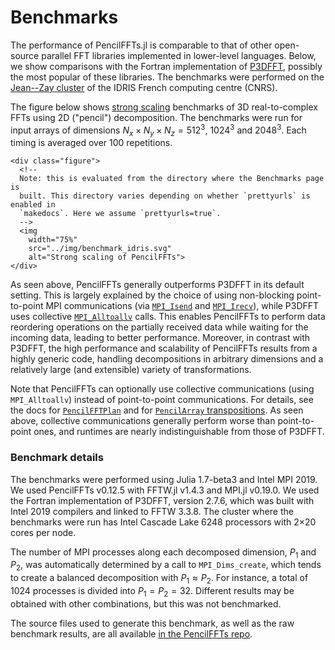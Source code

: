# Benchmarks

The performance of PencilFFTs.jl is comparable to that of other open-source
parallel FFT libraries implemented in lower-level languages.
Below, we show comparisons with the Fortran implementation of
[P3DFFT](https://www.p3dfft.net/), possibly the most popular of these
libraries.
The benchmarks were performed on the [Jean--Zay
cluster](http://www.idris.fr/jean-zay/jean-zay-presentation.html) of the IDRIS
French computing centre (CNRS).

The figure below shows [strong
scaling](https://en.wikipedia.org/wiki/Scalability#Weak_versus_strong_scaling)
benchmarks of 3D real-to-complex FFTs using 2D ("pencil") decomposition.
The benchmarks were run for input arrays of dimensions
$N_x × N_y × N_z = 512^3$, $1024^3$ and $2048^3$.
Each timing is averaged over 100 repetitions.

```@raw html
<div class="figure">
  <!--
  Note: this is evaluated from the directory where the Benchmarks page is
  built. This directory varies depending on whether `prettyurls` is enabled in
  `makedocs`. Here we assume `prettyurls=true`.
  -->
  <img
    width="75%"
    src="../img/benchmark_idris.svg"
    alt="Strong scaling of PencilFFTs">
</div>
```

As seen above, PencilFFTs generally outperforms P3DFFT in its default setting.
This is largely explained by the choice of using non-blocking point-to-point
MPI communications (via
[`MPI_Isend`](https://www.open-mpi.org/doc/current/man3/MPI_Isend.3.php) and
[`MPI_Irecv`](https://www.open-mpi.org/doc/current/man3/MPI_Irecv.3.php)),
while P3DFFT uses collective
[`MPI_Alltoallv`](https://www.open-mpi.org/doc/current/man3/MPI_Alltoallv.3.php)
calls.
This enables PencilFFTs to perform data reordering operations on the partially received data while waiting for the incoming data, leading to better performance.
Moreover, in contrast with P3DFFT, the high performance and scalability of
PencilFFTs results from a highly generic code, handling decompositions in
arbitrary dimensions and a relatively large (and extensible) variety of
transformations.

Note that PencilFFTs can optionally use collective communications (using
`MPI_Alltoallv`) instead of point-to-point communications.
For details, see the docs for [`PencilFFTPlan`](@ref) and
for [`PencilArray` transpositions](https://jipolanco.github.io/PencilArrays.jl/dev/Transpositions/#PencilArrays.Transpositions.Transposition).
As seen above, collective communications generally perform worse than point-to-point ones, and runtimes are nearly indistinguishable from those of P3DFFT.

### Benchmark details

The benchmarks were performed using Julia 1.7-beta3 and Intel MPI 2019.
We used PencilFFTs v0.12.5 with FFTW.jl v1.4.3 and MPI.jl v0.19.0.
We used the Fortran implementation of P3DFFT, version 2.7.6,
which was built with Intel 2019 compilers and linked to FFTW 3.3.8.
The cluster where the benchmarks were run has Intel Cascade Lake 6248
processors with 2×20 cores per node.

The number of MPI processes along each decomposed dimension, $P_1$ and $P_2$,
was automatically determined by a call to `MPI_Dims_create`,
which tends to create a balanced decomposition with $P_1 ≈ P_2$.
For instance, a total of 1024 processes is divided into $P_1 = P_2 = 32$.
Different results may be obtained with other combinations, but this was not
benchmarked.

The source files used to generate this benchmark, as well as the raw benchmark
results, are all available [in the
PencilFFTs repo](https://github.com/jipolanco/PencilFFTs.jl/tree/master/benchmarks/clusters/idris.jean_zay).
